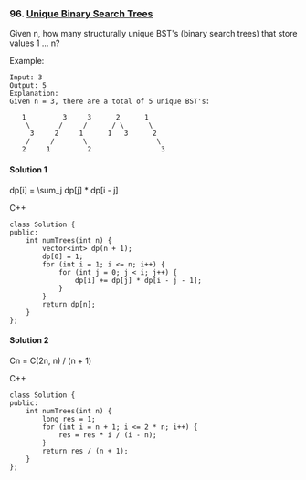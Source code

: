 ### 96\. [Unique Binary Search Trees](https://leetcode.com/problems/unique-binary-search-trees/)

Given n, how many structurally unique BST's (binary search trees) that store values 1 ... n?

Example:
```
Input: 3
Output: 5
Explanation:
Given n = 3, there are a total of 5 unique BST's:

   1         3     3      2      1
    \       /     /      / \      \
     3     2     1      1   3      2
    /     /       \                 \
   2     1         2                 3
```

#### Solution 1

dp[i] = \sum_j dp[j] * dp[i - j]

C++

```
class Solution {
public:
    int numTrees(int n) {
        vector<int> dp(n + 1);
        dp[0] = 1;
        for (int i = 1; i <= n; i++) {
            for (int j = 0; j < i; j++) {
                dp[i] += dp[j] * dp[i - j - 1];
            }
        }
        return dp[n];
    }
};
```

#### Solution 2

Cn = C(2n, n) / (n + 1)

C++

```
class Solution {
public:
    int numTrees(int n) {
        long res = 1;
        for (int i = n + 1; i <= 2 * n; i++) {
            res = res * i / (i - n);
        }
        return res / (n + 1);
    }
};
```
